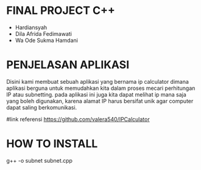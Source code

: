 # FINAL PROJECT C++
- Hardiansyah
- Dila Afrida Fedimawati
- Wa Ode Sukma Hamdani

# PENJELASAN APLIKASI
Disini kami membuat sebuah aplikasi yang bernama ip calculator dimana aplikasi berguna untuk memudahkan kita dalam proses mecari perhitungan IP atau subnetting. pada aplikasi ini juga kita dapat melihat ip mana saja yang boleh digunakan, karena alamat IP harus bersifat unik agar computer dapat saling berkomunikasi.
 
 #link referensi
 https://github.com/valera540/IPCalculator
 
 # HOW TO INSTALL
g++ -o subnet  subnet.cpp
